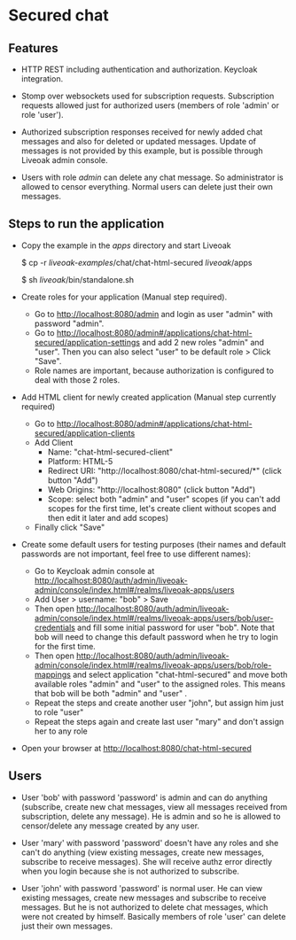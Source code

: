 Secured chat
============
Features
--------
* HTTP REST including authentication and authorization. Keycloak integration.

* Stomp over websockets used for subscription requests. Subscription requests allowed just for authorized users (members of role 'admin' or role 'user').

* Authorized subscription responses received for newly added chat messages and also for deleted or updated messages. Update of messages is not provided by this example, but is possible through Liveoak admin console.

* Users with role _admin_ can delete any chat message. So administrator is allowed to censor everything. Normal users can delete just their own messages.

Steps to run the application
----------------------------
* Copy the example in the _apps_ directory and start Liveoak

	$ cp -r _liveoak-examples_/chat/chat-html-secured _liveoak_/apps
	
	$ sh _liveoak_/bin/standalone.sh

* Create roles for your application (Manual step required).
  * Go to [http://localhost:8080/admin](http://localhost:8080/admin) and login as user "admin" with password "admin".
  * Go to [http://localhost:8080/admin#/applications/chat-html-secured/application-settings](http://localhost:8080/admin#/applications/chat-html-secured/application-settings) and add 2 new roles "admin" and "user". Then you can also select "user" to be default role > Click "Save".
  * Role names are important, because authorization is configured to deal with those 2 roles.

* Add HTML client for newly created application (Manual step currently required)

  * Go to [http://localhost:8080/admin#/applications/chat-html-secured/application-clients](http://localhost:8080/admin#/applications/chat-html-secured/application-clients)
  * Add Client
    * Name: "chat-html-secured-client"
    * Platform: HTML-5
    * Redirect URI: "http://localhost:8080/chat-html-secured/*" (click button "Add")
    * Web Origins: "http://localhost:8080" (click button "Add")
    * Scope: select both "admin" and "user" scopes (if you can't add scopes for the first time, let's create client without scopes and then edit it later and add scopes)
  * Finally click "Save"

* Create some default users for testing purposes (their names and default passwords are not important, feel free to use different names):
  * Go to Keycloak admin console at [http://localhost:8080/auth/admin/liveoak-admin/console/index.html#/realms/liveoak-apps/users](http://localhost:8080/auth/admin/liveoak-admin/console/index.html#/realms/liveoak-apps/users)
  * Add User > username: "bob" > Save
  * Then open [http://localhost:8080/auth/admin/liveoak-admin/console/index.html#/realms/liveoak-apps/users/bob/user-credentials](http://localhost:8080/auth/admin/liveoak-admin/console/index.html#/realms/liveoak-apps/users/bob/user-credentials) and fill some initial password for user "bob". Note that bob will need to change this default password when he try to login for the first time.
  * Then open [http://localhost:8080/auth/admin/liveoak-admin/console/index.html#/realms/liveoak-apps/users/bob/role-mappings](http://localhost:8080/auth/admin/liveoak-admin/console/index.html#/realms/liveoak-apps/users/bob/role-mappings) and select application "chat-html-secured" and move both available roles "admin" and "user" to the assigned roles. This means that bob will be both "admin" and "user" .
  * Repeat the steps and create another user "john", but assign him just to role "user"
  * Repeat the steps again and create last user "mary" and don't assign her to any role

* Open your browser at [http://localhost:8080/chat-html-secured](http://localhost:8080/chat-html-secured)

Users
-----
- User 'bob' with password 'password' is admin and can do anything (subscribe, create new chat messages, view all messages received from subscription, delete any message). He is admin and so he is allowed to censor/delete any message created by any user.

- User 'mary' with password 'password' doesn't have any roles and she can't do anything (view existing messages, create new messages, subscribe to receive messages). She will receive authz error directly
 when you login because she is not authorized to subscribe.

- User 'john' with password 'password' is normal user. He can view existing messages, create new messages and subscribe to receive messages. But he is not authorized
to delete chat messages, which were not created by himself. Basically members of role 'user' can delete just their own messages.


